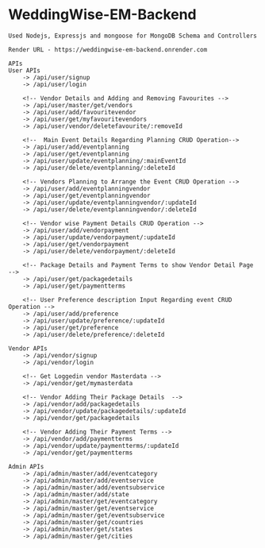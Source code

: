 # WeddingWise-EM-Backend
    Used Nodejs, Expressjs and mongoose for MongoDB Schema and Controllers

    Render URL - https://weddingwise-em-backend.onrender.com

    APIs
    User APIs
        -> /api/user/signup
        -> /api/user/login

        <!-- Vendor Details and Adding and Removing Favourites -->
        -> /api/user/master/get/vendors
        -> /api/user/add/favouritevendor
        -> /api/user/get/myfavouritevendors
        -> /api/user/vendor/deletefavourite/:removeId

        <!--  Main Event Details Regarding Planning CRUD Operation-->
        -> /api/user/add/eventplanning
        -> /api/user/get/eventplanning
        -> /api/user/update/eventplanning/:mainEventId
        -> /api/user/delete/eventplanning/:deleteId

        <!-- Vendors Planning to Arrange the Event CRUD Operation -->
        -> /api/user/add/eventplanningvendor
        -> /api/user/get/eventplanningvendor
        -> /api/user/update/eventplanningvendor/:updateId
        -> /api/user/delete/eventplanningvendor/:deleteId

        <!-- Vendor wise Payment Details CRUD Operation -->
        -> /api/user/add/vendorpayment
        -> /api/user/update/vendorpayment/:updateId
        -> /api/user/get/vendorpayment
        -> /api/user/delete/vendorpayment/:deleteId

        <!-- Package Details and Payment Terms to show Vendor Detail Page -->
        -> /api/user/get/packagedetails
        -> /api/user/get/paymentterms

        <!-- User Preference description Input Regarding event CRUD Operation -->
        -> /api/user/add/preference
        -> /api/user/update/preference/:updateId
        -> /api/user/get/preference
        -> /api/user/delete/preference/:deleteId

    Vendor APIs
        -> /api/vendor/signup
        -> /api/vendor/login

        <!-- Get Loggedin vendor Masterdata -->
        -> /api/vendor/get/mymasterdata

        <!-- Vendor Adding Their Package Details  -->
        -> /api/vendor/add/packagedetails
        -> /api/vendor/update/packagedetails/:updateId
        -> /api/vendor/get/packagedetails

        <!-- Vendor Adding Their Payment Terms -->
        -> /api/vendor/add/paymentterms
        -> /api/vendor/update/paymentterms/:updateId
        -> /api/vendor/get/paymentterms
    
    Admin APIs
        -> /api/admin/master/add/eventcategory
        -> /api/admin/master/add/eventservice
        -> /api/admin/master/add/eventsubservice
        -> /api/admin/master/add/state
        -> /api/admin/master/get/eventcategory
        -> /api/admin/master/get/eventservice
        -> /api/admin/master/get/eventsubservice
        -> /api/admin/master/get/countries
        -> /api/admin/master/get/states
        -> /api/admin/master/get/cities